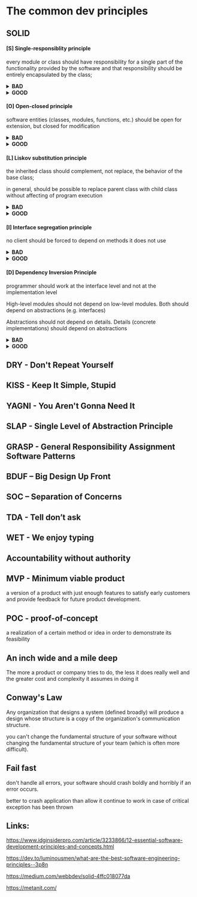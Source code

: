 # The common dev principles

## SOLID
#### [S] Single-responsiblity principle

every module or class should have responsibility for a single part of the functionality provided by the software and that responsibility should be entirely encapsulated by the class;

<details>
<summary><b>BAD</b></summary>
<p>		

```csharp 
public class Animal
{
  public Animal() { }
  public string GetAnimalName() { }
  public SaveAnimal(Animal a) {}
}
```

</p>
</details>
<details>
<summary><b>GOOD</b></summary>
<p>
	
```csharp 
public class Animal
{
  public Animal() { }
  public string GetAnimalName() { }
}
public class AnimalRepository
{
  public Animal GetAnimal(string name) { }
  public Animal SaveAnimal(Animal a) { }
}
```

</p>
</details>

#### [O] Open-closed principle

software entities (classes, modules, functions, etc.) should be open for extension, but closed for modification

<details>
<summary><b>BAD</b></summary>
<p>

```csharp 
public class Animal
{
  public Animal(string name) { }
  public string GetAnimalName() { }
}
var animals = new List<Animal>() 
{
  new Animal("lion"),
  new Animal("mouse")
}
public string AnimalSound(List<Animal> animals)
{
  foreach(var a in animals)		
  {
    if(a.GetAnimalName() == "lion")
      return "roar";
    if (a.GetAnimalName() == "mouse")
      return "squeak";
  }
}
```

</p>
</details>
<details>
<summary><b>GOOD</b></summary>
<p>

```csharp 
public class Animal
{
  public Animal(string name) { }
  public string GetAnimalName() { }
  public virtual string MakeSound() {}
}
public class Lion : Animal
{
  public new string MakeSound() => "roar";
}
public class Squirrel : Animal
{
  public new string MakeSound() => "squeak";
}
public class Snake : Animal
{
  public new string MakeSound() => "hiss";
}
public string AnimalSound(List<Animal> animals)
{
  foreach (var a in animals)
  {
    a.MakeSound();
  }
}
```

</p>
</details>

#### [L] Liskov substitution principle

the inherited class should complement, not replace, the behavior of the base class;

in general, should be possible to replace parent class with child class without affecting of program execution

<details>
<summary><b>BAD</b></summary>
<p>

```csharp
public abstract class Employee
{
  public virtual string GetWorkDetails(int id) => "Base Work"
  public virtual string GetEmployeeDetails(int id) => "Base Employee";        
}
public class SeniorEmployee : Employee
{
  public override string GetWorkDetails(int id) => "Senior Work";
  public override string GetEmployeeDetails(int id) => "Senior Employee";
}
public class JuniorEmployee : Employee
{
  public override string GetWorkDetails(int id)
  {
    throw new NotImplementedException();        
  }
  public override string GetEmployeeDetails(int id) => "Junior Employee";
}
...
List<Employee> list = new List<Employee>();
list.Add(new JuniorEmployee());
list.Add(new SeniorEmployee());
foreach (Employee emp in list)
{
  emp.GetWorkDetails(985);
}
```

</p>
</details>
<details>
<summary><b>GOOD</b></summary>
<p>

```csharp
public interface IEmployee
{
  string GetEmployeeDetails(int employeeId);
}
public interface IWork
{
  string GetWorkDetails(int employeeId);
}
public class SeniorEmployee : IWork, IEmployee
{
  public string GetWorkDetails(int employeeId) => "Senior Work";
  public string GetEmployeeDetails(int employeeId) => "Senior Employee";
}
public class JuniorEmployee : IEmployee
{
  public string GetEmployeeDetails(int employeeId) => "Junior Employee";	
}
```

</p>
</details>

#### [I] Interface segregation principle

no client should be forced to depend on methods it does not use

<details>
<summary><b>BAD</b></summary>
<p>

```csharp
interface IMessage
{
  void Send();
  string Text { get; set;}
  string Subject { get; set;}
  string ToAddress { get; set; }
  string FromAddress { get; set; }
}
class EmailMessage : IMessage
{
  public string Subject { get; set; }
  public string Text { get; set; }
  public string FromAddress { get; set; }
  public string ToAddress { get; set; }
 
  public void Send()
  {
    Console.WriteLine("Send email message: {0}", Text);
  }
}
class SmsMessage : IMessage
{
  public string Text { get; set; }
  public string FromAddress { get; set; }
  public string ToAddress { get; set; }
        
  public string Subject
  {
    get
    {
      throw new NotImplementedException();
    } 
    set
    {
      throw new NotImplementedException();
    }
  }
 
  public void Send()
  {
    Console.WriteLine("Send sms message: {0}", Text);
  }
}
```

</p>
</details>
<details>
<summary><b>GOOD</b></summary>
<p>

```csharp
interface IMessage
{
  void Send();
  string ToAddress { get; set; }
  string FromAddress { get; set; }
}
interface ITextMessage : IMessage
{
  string Text { get; set; }
}
interface IEmailMessage : ITextMessage
{
  string Subject { get; set; }
}
class EmailMessage : IEmailMessage
{
  public string Text { get; set; }
  public string Subject { get; set; }
  public string FromAddress { get; set; }
  public string ToAddress { get; set; }

  public void Send()
  {
    Console.WriteLine("Отправляем по Email сообщение: {0}", Text);
  }
}
class SmsMessage : ITextMessage
{
  public string Text { get; set; }
  public string FromAddress { get; set; }
  public string ToAddress { get; set; }
  public void Send()
  {
    Console.WriteLine("Отправляем по Sms сообщение: {0}", Text);
  }
}
```

</p>
</details>

#### [D] Dependency Inversion Principle

programmer should work at the interface level and not at the implementation level

High-level modules should not depend on low-level modules. Both should depend on abstractions (e.g. interfaces)

Abstractions should not depend on details. Details (concrete implementations) should depend on abstractions

<details>
<summary><b>BAD</b></summary>
<p>

```csharp
class Book
{
  public string Text { get; set; }
  public ConsolePrinter Printer { get; set; } 
  public void Print()
  {
    Printer.Print(Text);
  }
} 
class ConsolePrinter
{
  public void Print(string text)
  {
    Console.WriteLine(text);
  }
}
```

</p>
</details>
<details>
<summary><b>GOOD</b></summary>
<p>

```csharp
interface IPrinter
{
  void Print(string text);
} 
class Book
{
  public string Text { get; set; }
  public IPrinter Printer { get; set; } 
  public Book(IPrinter printer)
  {
    this.Printer = printer;
  } 
  public void Print()
  {
    Printer.Print(Text);
  }
} 
class ConsolePrinter : IPrinter
{
  public void Print(string text)
  {
    Console.WriteLine("Print to console");
  }
} 
class HtmlPrinter : IPrinter
{
  public void Print(string text)
  {
    Console.WriteLine("Print to html");
  }
}
```

</p>
</details>

## DRY - Don't Repeat Yourself

## KISS - Keep It Simple, Stupid

## YAGNI - You Aren't Gonna Need It 

## SLAP - Single Level of Abstraction Principle

## GRASP - General Responsibility Assignment Software Patterns

## BDUF – Big Design Up Front

## SOC – Separation of Concerns

## TDA - Tell don’t ask

## WET - We enjoy typing

## Accountability without authority

## MVP - Minimum viable product

a version of a product with just enough features to satisfy early customers and provide feedback for future product development.

## POC - proof-of-concept

a realization of a certain method or idea in order to demonstrate its feasibility

## An inch wide and a mile deep

The more a product or company tries to do, the less it does really well and the greater cost and complexity it assumes in doing it

## Conway's Law

Any organization that designs a system (defined broadly) will produce a design whose structure is a copy of the organization's communication structure.

you can't change the fundamental structure of your software without changing the fundamental structure of your team (which is often more difficult).

## Fail fast

don't handle all errors, your software should crash boldly and horribly if an error occurs.

better to crash application than allow it continue to work in case of critical exception has been thrown




## Links: 

https://www.idginsiderpro.com/article/3233866/12-essential-software-development-principles-and-concepts.html

https://dev.to/luminousmen/what-are-the-best-software-engineering-principles--3p8n

https://medium.com/webbdev/solid-4ffc018077da

https://metanit.com/


